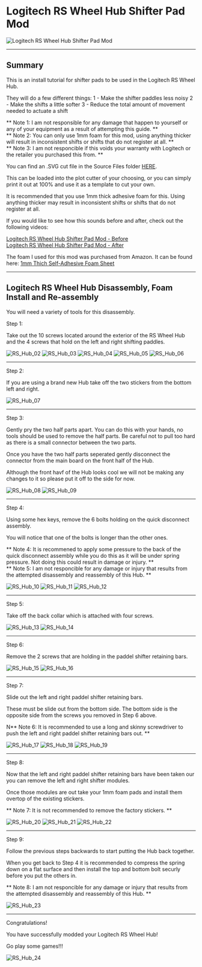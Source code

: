 # Logitech RS Wheel Hub Shifter Pad Mod
![Logitech RS Wheel Hub Shifter Pad Mod](Assets/RS_Hub_01.png)

---
## Summary

This is an install tutorial for shifter pads to be used in the Logitech RS Wheel Hub.  

They will do a few different things:
1 - Make the shifter paddles less noisy
2 - Make the shifts a little softer
3 - Reduce the total amount of movement needed to actuate a shift

** Note 1: I am not responsible for any damage that happen to yourself or any of your equipment as a result of attempting this guide. ** </br>
** Note 2: You can only use 1mm foam for this mod, using anything thicker will result in inconsistent shifts or shifts that do not register at all. ** </br>
** Note 3: I am not responcible if this voids your warranty with Logitech or the retailer you purchased this from. ** </br>

You can find an .SVG cut file in the Source Files folder [HERE](Source%20Files/Logitech%20RS%20Wheel%20Hub%20Shifter%20Pad%20Mod.svg).

This can be loaded into the plot cutter of your choosing, or you can simply print it out at 100% and use it as a template to cut your own.

It is recommended that you use 1mm thick adhesive foam for this.  Using anything thicker may result in inconsistent shifts or shifts that do not register at all.

If you would like to see how this sounds before and after, check out the following videos:

[Logitech RS Wheel Hub Shifter Pad Mod - Before](Assets/RS_Hub_Before.MOV) </br>
[Logitech RS Wheel Hub Shifter Pad Mod - After](Assets/RS_Hub_After.MOV) </br>

The foam I used for this mod was purchased from Amazon.  It can be found here:
[1mm Thich Self-Adhesive Foam Sheet](https://www.amazon.ca/gp/product/B07T5L7756/) </br>

---
## Logitech RS Wheel Hub Disassembly, Foam Install and Re-assembly

You will need a variety of tools for this disassembly. 

Step 1:

Take out the 10 screws located around the exterior of the RS Wheel Hub and the 4 screws that hold on the left and right shifting paddles.

![RS_Hub_02](Assets/RS_Hub_02.JPG)
![RS_Hub_03](Assets/RS_Hub_03.JPG)
![RS_Hub_04](Assets/RS_Hub_04.JPG)
![RS_Hub_05](Assets/RS_Hub_05.JPG)
![RS_Hub_06](Assets/RS_Hub_06.JPG)

---

Step 2:

If you are using a brand new Hub take off the two stickers from the bottom left and right.

![RS_Hub_07](Assets/RS_Hub_07.JPG)


---

Step 3:

Gently pry the two half parts apart.  You can do this with your hands, no tools should be used to remove the half parts.  Be careful not to pull too hard as there is a small connector between the two parts.

Once you have the two half parts seperated gently disconnect the connector from the main board on the front half of the Hub.

Although the front havf of the Hub looks cool we will not be making any changes to it so please put it off to the side for now.

![RS_Hub_08](Assets/RS_Hub_08.JPG)
![RS_Hub_09](Assets/RS_Hub_09.JPG)


---

Step 4:

Using some hex keys, remove the 6 bolts holding on the quick disconnect assembly.

You will notice that one of the bolts is longer than the other ones.

** Note 4: It is recommened to apply some pressure to the back of the quick disconnect assembly while you do this as it will be under spring pressure.  Not doing this could result in damage or injury. ** </br>
** Note 5: I am not responcible for any damage or injury that results from the attempted disassembly and reassembly of this Hub. ** </br>

![RS_Hub_10](Assets/RS_Hub_10.JPG)
![RS_Hub_11](Assets/RS_Hub_11.JPG)
![RS_Hub_12](Assets/RS_Hub_12.JPG)


---

Step 5:

Take off the back collar which is attached with four screws.

![RS_Hub_13](Assets/RS_Hub_13.JPG)
![RS_Hub_14](Assets/RS_Hub_14.JPG)


---

Step 6:

Remove the 2 screws that are holding in the paddel shifter retaining bars.

![RS_Hub_15](Assets/RS_Hub_15.JPG)
![RS_Hub_16](Assets/RS_Hub_16.JPG)


---

Step 7:

Slide out the left and right paddel shifter retaining bars.  

These must be slide out from the bottom side.  The bottom side is the opposite side from the screws you removed in Step 6 above.

N** Note 6: It is recommended to use a long and skinny screwdriver to push the left and right paddel shifter retaining bars out. ** </br>

![RS_Hub_17](Assets/RS_Hub_17.JPG)
![RS_Hub_18](Assets/RS_Hub_18.JPG)
![RS_Hub_19](Assets/RS_Hub_19.JPG)


---

Step 8:

Now that the left and right paddel shifter retaining bars have been taken our you can remove the left and right shifter modules.

Once those modules are out take your 1mm foam pads and install them overtop of the existing stickers.

** Note 7: It is not recommended to remove the factory stickers. ** </br>

![RS_Hub_20](Assets/RS_Hub_20.JPG)
![RS_Hub_21](Assets/RS_Hub_21.JPG)
![RS_Hub_22](Assets/RS_Hub_22.JPG)


---

Step 9:

Follow the previous steps backwards to start putting the Hub back together.

When you get back to Step 4 it is recommended to compress the spring down on a flat surface and then install the top and bottom bolt securly before you put the others in.

** Note 8: I am not responcible for any damage or injury that results from the attempted disassembly and reassembly of this Hub. ** </br>

![RS_Hub_23](Assets/RS_Hub_23.JPG)


---

Congratulations!  

You have successfully modded your Logitech RS Wheel Hub!

Go play some games!!!

![RS_Hub_24](Assets/RS_Hub_24.jpg)